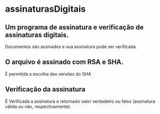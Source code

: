 # assinaturasDigitais
## Um programa de assinatura e verificação de assinaturas digitais.
Documentos são assinados e sua assinatura pode ser verificada.
## O arquivo é assinado com RSA e SHA.
É permitida a escolha das versões do SHA
## Verificação da assinatura 
É Verificada a assinatura e retornado valor verdadeiro ou falso (assinatura válida ou não, respectivamente).
